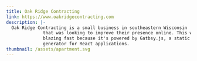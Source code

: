 ```yaml
---
title: Oak Ridge Contracting
link: https://www.oakridgecontracting.com
description: |-
  Oak Ridge Contracting is a small business in southeastern Wisconsin
              that was looking to improve their presence online. This website is
              blazing fast because it's powered by Gatbsy.js, a static site
              generator for React applications.
thumbnail: /assets/apartment.svg
---
```

